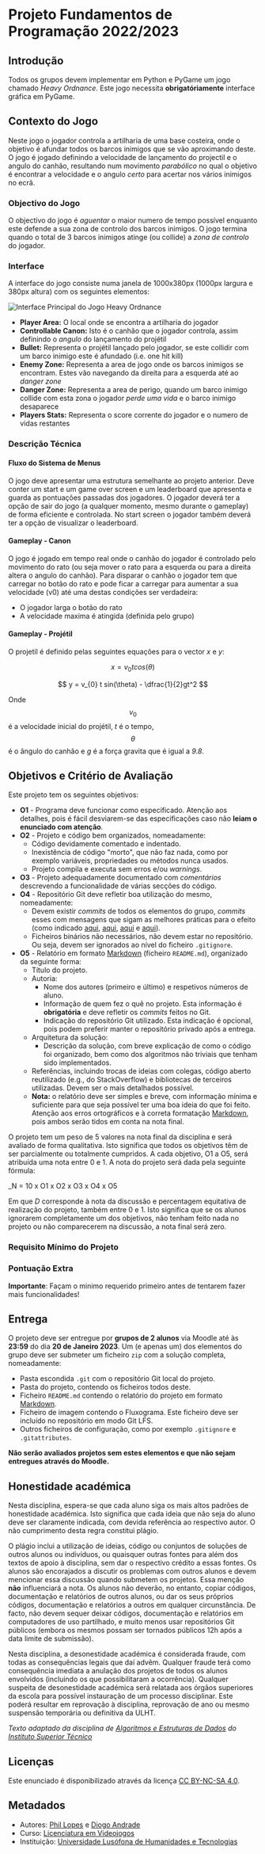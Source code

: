 # Projeto Fundamentos de Programação 2022/2023

## Introdução 
Todos os grupos devem implementar em Python e PyGame um jogo chamado *Heavy Ordnance*. Este jogo necessita **obrigatóriamente** interface gráfica em PyGame.

## Contexto do Jogo

Neste jogo o jogador controla a artilharia de uma base costeira, onde o objetivo é afundar todos os barcos inimigos que se vão aproximando deste. O jogo é jogado definindo a velocidade de lançamento do projectil e o angulo do canhão, resultando num movimento *parabólico* no qual o objetivo é encontrar a velocidade e o angulo *certo* para acertar nos vários inimigos no ecrã.

### Objectivo do Jogo

O objectivo do jogo é *aguentar* o maior numero de tempo possível enquanto este defende a sua zona de controlo dos barcos inimigos. O jogo termina quando o total de 3 barcos inimigos atinge (ou collide) a *zona de controlo* do jogador. 

### Interface

A interface do jogo consiste numa janela de 1000x380px (1000px largura e 380px altura) com os seguintes elementos:

![Interface Principal do Jogo *Heavy Ordnance*](figures/Interface.png)

- **Player Area:** O local onde se encontra a artilharia do jogador
- **Controllable Canon:** Isto é o canhão que o jogador controla, assim definindo o *angulo* do lançamento do projétil  
- **Bullet:** Representa o projétil lançado pelo jogador, se este collidir com um barco inimigo este é afundado (i.e. one hit kill)
- **Enemy Zone:** Representa a area de jogo onde os barcos inimigos se encontram. Estes vão navegando da direita para a esquerda até ao *danger zone*
- **Danger Zone:** Representa a area de perigo, quando um barco inimigo collide com esta zona o jogador *perde uma vida* e o barco inimigo desaparece
- **Players Stats:** Representa o score corrente do jogador e o numero de vidas restantes

### Descrição Técnica

#### Fluxo do Sistema de Menus

O jogo deve apresentar uma estrutura semelhante ao projeto anterior. Deve conter um start e um game over screen e um leaderboard que apresenta e guarda as pontuações passadas dos jogadores. O jogador deverá ter a opção de sair do jogo (a qualquer momento, mesmo durante o gameplay) de forma eficiente e controlada. No start screen o jogador também deverá ter a opção de visualizar o leaderboard.

#### Gameplay - Canon

O jogo é jogado em tempo real onde o canhão do jogador é controlado pelo movimento do rato (ou seja mover o rato para a esquerda ou para a direita altera o angulo do canhão). Para disparar o canhão o jogador tem que carregar no botão do rato e pode ficar a carregar para aumentar a sua velocidade (v0) até uma destas condições ser verdadeira:

- O jogador larga o botão do rato 
- A velocidade maxima é atingida (definida pelo grupo)

#### Gameplay - Projétil 

O projetil é definido pelas seguintes equações para o vector *x* e *y*:

$$ x = v_{0} t cos(\theta) $$ 

$$ y = v_{0} t sin(\theta) - \dfrac{1}{2}gt^2 $$


Onde $$v_{0}$$ é a velocidade inicial do projétil, *t* é o tempo, $$\theta$$ é o ângulo do canhão e *g* é a força gravita que é igual a *9.8*.

 

## Objetivos e Critério de Avaliação

Este projeto tem os seguintes objetivos:

-   **O1** - Programa deve funcionar como especificado. Atenção aos detalhes, pois é fácil desviarem-se das especificações caso não **leiam o enunciado com atenção**.
-   **O2** - Projeto e código bem organizados, nomeadamente:
    -   Código devidamente comentado e indentado.
    -   Inexistência de código "morto", que não faz nada, como por exemplo variáveis, propriedades ou métodos nunca usados.
    -   Projeto compila e executa sem erros e/ou _warnings_.
-   **O3** - Projeto adequadamente documentado com *comentários* descrevendo a funcionalidade de várias secções do código.
-   **O4** - Repositório Git deve refletir boa utilização do mesmo, nomeadamente:
    -   Devem existir _commits_ de todos os elementos do grupo, _commits_ esses com mensagens que sigam as melhores práticas para o efeito (como indicado [aqui](https://chris.beams.io/posts/git-commit/), [aqui](https://gist.github.com/robertpainsi/b632364184e70900af4ab688decf6f53), [aqui](https://github.com/erlang/otp/wiki/writing-good-commit-messages) e [aqui](https://stackoverflow.com/questions/2290016/git-commit-messages-50-72-formatting)).
    -   Ficheiros binários não necessários, não devem estar no repositório. Ou seja, devem ser ignorados ao nível do ficheiro `.gitignore`.
-   **O5** - Relatório em formato [Markdown](https://guides.github.com/features/mastering-markdown/) (ficheiro `README.md`), organizado da seguinte forma:
    -   Título do projeto.
    -   Autoria:
        -   Nome dos autores (primeiro e último) e respetivos números de aluno.
        -   Informação de quem fez o quê no projeto. Esta informação é **obrigatória** e deve refletir os _commits_ feitos no Git.
        -   Indicação do repositório Git utilizado. Esta indicação é opcional, pois podem preferir manter o repositório privado após a entrega.
    -   Arquitetura da solução:
        -   Descrição da solução, com breve explicação de como o código foi organizado, bem como dos algoritmos não triviais que tenham sido implementados.
    -   Referências, incluindo trocas de ideias com colegas, código aberto reutilizado (e.g., do StackOverflow) e bibliotecas de terceiros utilizadas. Devem ser o mais detalhados possível.
    -   **Nota:** o relatório deve ser simples e breve, com informação mínima e suficiente para que seja possível ter uma boa ideia do que foi feito. Atenção aos erros ortográficos e à correta formatação [Markdown](https://guides.github.com/features/mastering-markdown/), pois ambos serão tidos em conta na nota final.

O projeto tem um peso de 5 valores na nota final da disciplina e será avaliado de forma qualitativa. Isto significa que todos os objetivos têm de ser parcialmente ou totalmente cumpridos. A cada objetivo, O1 a O5, será atribuída uma nota entre 0 e 1. A nota do projeto será dada pela seguinte fórmula:

_N = 10 x O1 x O2 x O3 x O4 x O5

Em que _D_ corresponde à nota da discussão e percentagem equitativa de realização do projeto, também entre 0 e 1. Isto significa que se os alunos ignorarem completamente um dos objetivos, não tenham feito nada no projeto ou não comparecerem na discussão, a nota final será zero.

### Requisito Mínimo do Projeto


### Pontuação Extra

**Importante**: Façam o minimo requerido primeiro antes de tentarem fazer mais funcionalidades!


## Entrega
O projeto deve ser entregue por **grupos de 2 alunos** via Moodle até às **23:59** do dia **20 de Janeiro 2023**. Um (e apenas um) dos elementos do grupo deve ser submeter um ficheiro `zip` com a solução completa, nomeadamente:

-   Pasta escondida `.git` com o repositório Git local do projeto.
-   Pasta do projeto, contendo os ficheiros todos deste.
-   Ficheiro `README.md` contendo o relatório do projeto em formato [Markdown](https://guides.github.com/features/mastering-markdown/).
-   Ficheiro de imagem contendo o Fluxograma. Este ficheiro deve ser incluído no repositório em modo Git LFS.
-   Outros ficheiros de configuração, como por exemplo `.gitignore` e `.gitattributes`.

**Não serão avaliados projetos sem estes elementos e que não sejam entregues através do Moodle.**

## Honestidade académica
Nesta disciplina, espera-se que cada aluno siga os mais altos padrões de honestidade académica. Isto significa que cada ideia que não seja do aluno deve ser claramente indicada, com devida referência ao respectivo autor. O não cumprimento desta regra constitui plágio.

O plágio inclui a utilização de ideias, código ou conjuntos de soluções de outros alunos ou indivíduos, ou quaisquer outras fontes para além dos textos de apoio à disciplina, sem dar o respectivo crédito a essas fontes. Os alunos são encorajados a discutir os problemas com outros alunos e devem mencionar essa discussão quando submetem os projetos. Essa menção **não** influenciará a nota. Os alunos não deverão, no entanto, copiar códigos, documentação e relatórios de outros alunos, ou dar os seus próprios códigos, documentação e relatórios a outros em qualquer circunstância. De facto, não devem sequer deixar códigos, documentação e relatórios em computadores de uso partilhado, e muito menos usar repositórios Git públicos (embora os mesmos possam ser tornados públicos 12h após a data limite de submissão).

Nesta disciplina, a desonestidade académica é considerada fraude, com todas as consequências legais que daí advêm. Qualquer fraude terá como consequência imediata a anulação dos projetos de todos os alunos envolvidos (incluindo os que possibilitaram a ocorrência). Qualquer suspeita de desonestidade académica será relatada aos órgãos superiores da escola para possível instauração de um processo disciplinar. Este poderá resultar em reprovação à disciplina, reprovação de ano ou mesmo suspensão temporária ou definitiva da ULHT.

_Texto adaptado da disciplina de [Algoritmos e Estruturas de Dados](https://fenix.tecnico.ulisboa.pt/disciplinas/AED-2/2009-2010/2-semestre/honestidade-academica) do [Instituto Superior Técnico](https://tecnico.ulisboa.pt/pt/)_

## Licenças
Este enunciado é disponibilizado através da licença [CC BY-NC-SA 4.0](https://creativecommons.org/licenses/by-nc-sa/4.0/).

## Metadados
-   Autores: [Phil Lopes](https://github.com/worshipcookies) e [Diogo Andrade](https://github.com/DiogoDeAndrade)
-   Curso: [Licenciatura em Videojogos](https://www.ulusofona.pt/licenciatura/videojogos)
-   Instituição: [Universidade Lusófona de Humanidades e Tecnologias](https://www.ulusofona.pt/)

